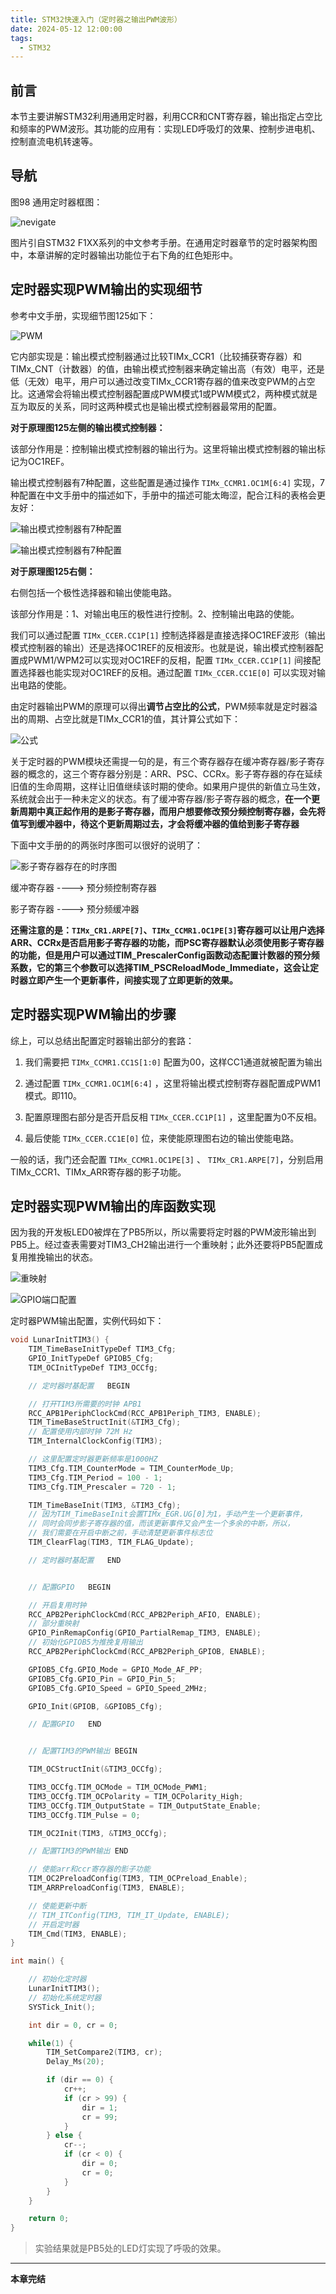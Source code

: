 ```yaml
---
title: STM32快速入门（定时器之输出PWM波形）
date: 2024-05-12 12:00:00
tags:
  - STM32
---
```


## 前言

本节主要讲解STM32利用通用定时器，利用CCR和CNT寄存器，输出指定占空比和频率的PWM波形。其功能的应用有：实现LED呼吸灯的效果、控制步进电机、控制直流电机转速等。

## 导航

图98 通用定时器框图：

![nevigate](./TimerPWM/photo/TimerPWM.png)

图片引自STM32 F1XX系列的中文参考手册。在通用定时器章节的定时器架构图中，本章讲解的定时器输出功能位于右下角的红色矩形中。

## 定时器实现PWM输出的实现细节
<!-- more -->

参考中文手册，实现细节图125如下：

![PWM](./TimerPWM/photo/PWM.png)

它内部实现是：输出模式控制器通过比较TIMx_CCR1（比较捕获寄存器）和TIMx_CNT（计数器）的值，由输出模式控制器来确定输出高（有效）电平，还是低（无效）电平，用户可以通过改变TIMx_CCR1寄存器的值来改变PWM的占空比。这通常会将输出模式控制器配置成PWM模式1或PWM模式2，两种模式就是互为取反的关系，同时这两种模式也是输出模式控制器最常用的配置。

**对于原理图125左侧的输出模式控制器：**

该部分作用是：控制输出模式控制器的输出行为。这里将输出模式控制器的输出标记为OC1REF。

输出模式控制器有7种配置，这些配置是通过操作 `TIMx_CCMR1.OC1M[6:4]` 实现，7种配置在中文手册中的描述如下，手册中的描述可能太晦涩，配合江科的表格会更友好：

![输出模式控制器有7种配置](./TimerPWM/photo/TIMx_CCMR1__OC1M2.png)

![输出模式控制器有7种配置](./TimerPWM/photo/TIMx_CCMR1__OC1M1.png)

**对于原理图125右侧：**

右侧包括一个极性选择器和输出使能电路。

该部分作用是：1、对输出电压的极性进行控制。2、控制输出电路的使能。

我们可以通过配置 `TIMx_CCER.CC1P[1]` 控制选择器是直接选择OC1REF波形（输出模式控制器的输出）还是选择OC1REF的反相波形。也就是说，输出模式控制器配置成PWM1/WPM2可以实现对OC1REF的反相，配置 `TIMx_CCER.CC1P[1]` 间接配置选择器也能实现对OC1REF的反相。通过配置 `TIMx_CCER.CC1E[0]` 可以实现对输出电路的使能。

由定时器输出PWM的原理可以得出**调节占空比的公式**，PWM频率就是定时器溢出的周期、占空比就是TIMx_CCR1的值，其计算公式如下：

![公式](./TimerPWM/photo/PWMFrequency.png)

关于定时器的PWM模块还需提一句的是，有三个寄存器存在缓冲寄存器/影子寄存器的概念的，这三个寄存器分别是：ARR、PSC、CCRx。影子寄存器的存在延续旧值的生命周期，这样让旧值继续该时期的使命。如果用户提供的新值立马生效，系统就会出于一种未定义的状态。有了缓冲寄存器/影子寄存器的概念，**在一个更新周期中真正起作用的是影子寄存器，而用户想要修改预分频控制寄存器，会先将值写到缓冲器中，待这个更新周期过去，才会将缓冲器的值给到影子寄存器**

下面中文手册的的两张时序图可以很好的说明了：

![影子寄存器存在的时序图](./TimerPWM/photo/Shadow.png)

缓冲寄存器 ----> 预分频控制寄存器

影子寄存器 ----> 预分频缓冲器

**还需注意的是：`TIMx_CR1.ARPE[7]`、`TIMx_CCMR1.OC1PE[3]`寄存器可以让用户选择ARR、CCRx是否启用影子寄存器的功能，而PSC寄存器默认必须使用影子寄存器的功能，但是用户可以通过TIM_PrescalerConfig函数动态配置计数器的预分频系数，它的第三个参数可以选择TIM_PSCReloadMode_Immediate，这会让定时器立即产生一个更新事件，间接实现了立即更新的效果。**

## 定时器实现PWM输出的步骤

综上，可以总结出配置定时器输出部分的套路：

1. 我们需要把 `TIMx_CCMR1.CC1S[1:0]` 配置为00，这样CC1通道就被配置为输出

2. 通过配置 `TIMx_CCMR1.OC1M[6:4]` ，这里将输出模式控制寄存器配置成PWM1模式。即110。

3. 配置原理图右部分是否开启反相 `TIMx_CCER.CC1P[1]` ，这里配置为0不反相。

4. 最后使能 `TIMx_CCER.CC1E[0]` 位，来使能原理图右边的输出使能电路。

一般的话，我门还会配置 `TIMx_CCMR1.OC1PE[3]` 、 `TIMx_CR1.ARPE[7]`，分别启用TIMx_CCR1、TIMx_ARR寄存器的影子功能。

## 定时器实现PWM输出的库函数实现

因为我的开发板LED0被焊在了PB5所以，所以需要将定时器的PWM波形输出到PB5上。经过查表需要对TIM3_CH2输出进行一个重映射；此外还要将PB5配置成复用推挽输出的状态。

![重映射](./TimerPWM/photo/IORemap.png)

![GPIO端口配置](./TimerPWM/photo/GPIOCfg.png)

定时器PWM输出配置，实例代码如下：

```c
void LunarInitTIM3() {
	TIM_TimeBaseInitTypeDef TIM3_Cfg;
	GPIO_InitTypeDef GPIOB5_Cfg;
	TIM_OCInitTypeDef TIM3_OCCfg;

    // 定时器时基配置   BEGIN

	// 打开TIM3所需要的时钟 APB1
	RCC_APB1PeriphClockCmd(RCC_APB1Periph_TIM3, ENABLE);
	TIM_TimeBaseStructInit(&TIM3_Cfg);
	// 配置使用内部时钟 72M Hz
	TIM_InternalClockConfig(TIM3);

    // 这里配置定时器更新频率是1000HZ
	TIM3_Cfg.TIM_CounterMode = TIM_CounterMode_Up;
	TIM3_Cfg.TIM_Period = 100 - 1;
	TIM3_Cfg.TIM_Prescaler = 720 - 1;

	TIM_TimeBaseInit(TIM3, &TIM3_Cfg);
	// 因为TIM_TimeBaseInit会置TIMx_EGR.UG[0]为1，手动产生一个更新事件，
	// 同时会同步影子寄存器的值，而该更新事件又会产生一个多余的中断，所以，
	// 我们需要在开启中断之前，手动清楚更新事件标志位
	TIM_ClearFlag(TIM3, TIM_FLAG_Update);

    // 定时器时基配置   END


	// 配置GPIO 	BEGIN

	// 开启复用时钟
	RCC_APB2PeriphClockCmd(RCC_APB2Periph_AFIO, ENABLE);
	// 部分重映射
	GPIO_PinRemapConfig(GPIO_PartialRemap_TIM3, ENABLE);
	// 初始化GPIOB5为推挽复用输出
	RCC_APB2PeriphClockCmd(RCC_APB2Periph_GPIOB, ENABLE);

 	GPIOB5_Cfg.GPIO_Mode = GPIO_Mode_AF_PP;
 	GPIOB5_Cfg.GPIO_Pin = GPIO_Pin_5;
 	GPIOB5_Cfg.GPIO_Speed = GPIO_Speed_2MHz;

 	GPIO_Init(GPIOB, &GPIOB5_Cfg);

	// 配置GPIO 	END


	// 配置TIM3的PWM输出	BEGIN

	TIM_OCStructInit(&TIM3_OCCfg);

	TIM3_OCCfg.TIM_OCMode = TIM_OCMode_PWM1;
	TIM3_OCCfg.TIM_OCPolarity = TIM_OCPolarity_High;
	TIM3_OCCfg.TIM_OutputState = TIM_OutputState_Enable;
	TIM3_OCCfg.TIM_Pulse = 0;

	TIM_OC2Init(TIM3, &TIM3_OCCfg);

	// 配置TIM3的PWM输出	END

	// 使能arr和ccr寄存器的影子功能
	TIM_OC2PreloadConfig(TIM3, TIM_OCPreload_Enable);
	TIM_ARRPreloadConfig(TIM3, ENABLE);

	// 使能更新中断
	// TIM_ITConfig(TIM3, TIM_IT_Update, ENABLE);
	// 开启定时器
	TIM_Cmd(TIM3, ENABLE);
}

int main() {

	// 初始化定时器
	LunarInitTIM3();
    // 初始化系统定时器
	SYSTick_Init();

	int dir = 0, cr = 0;

	while(1) {
		TIM_SetCompare2(TIM3, cr);
		Delay_Ms(20);

		if (dir == 0) {
			cr++;
			if (cr > 99) {
				dir = 1;
				cr = 99;
			}
		} else {
			cr--;
			if (cr < 0) {
				dir = 0;
				cr = 0;
			}
		}
	}

	return 0;
}
```

> 实验结果就是PB5处的LED灯实现了呼吸的效果。

---

**本章完结**
